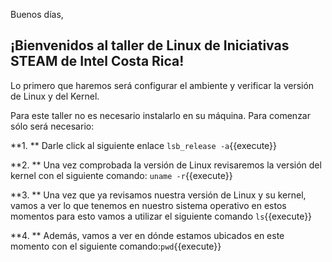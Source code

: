 Buenos días, 

## ¡Bienvenidos al taller de Linux de Iniciativas STEAM de Intel Costa Rica!



Lo primero que haremos será configurar el ambiente y verificar la versión de Linux y del Kernel.

Para este taller no es necesario instalarlo en su máquina. Para comenzar sólo será necesario:

**1. ** Darle click al siguiente enlace `lsb_release -a`{{execute}}

**2. **  Una vez comprobada la versión de Linux revisaremos la versión del kernel con el siguiente comando: `uname -r`{{execute}}

**3. ** Una vez que ya revisamos nuestra versión de Linux y su kernel, vamos a ver lo que tenemos en nuestro sistema operativo en estos momentos para esto vamos a utilizar el siguiente comando `ls`{{execute}}

**4. ** Además, vamos a ver en dónde estamos ubicados en  este momento  con el siguiente comando:`pwd`{{execute}}
